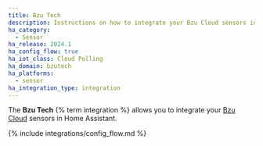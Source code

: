 ```yaml
---
title: Bzu Tech
description: Instructions on how to integrate your Bzu Cloud sensors into Home Assistant.
ha_category:
  - Sensor
ha_release: 2024.1
ha_config_flow: true
ha_iot_class: Cloud Polling
ha_domain: bzutech
ha_platforms:
  - sensor
ha_integration_type: integration
---
```


The **Bzu Tech** {% term integration %} allows you to integrate your [Bzu Cloud](https://canary.is) sensors in Home Assistant.

{% include integrations/config_flow.md %}